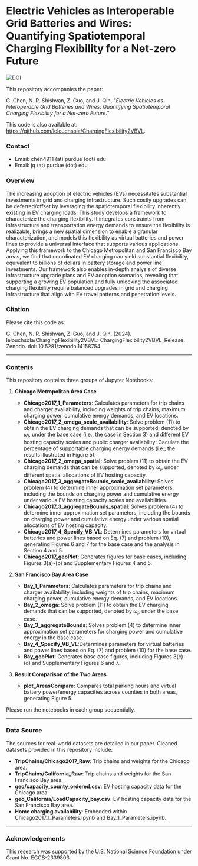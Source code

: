 # Electric Vehicles as Interoperable Grid Batteries and Wires: Quantifying Spatiotemporal Charging Flexibility for a Net-zero Future

[![DOI](https://zenodo.org/badge/888169921.svg)](https://doi.org/10.5281/zenodo.14158753)

This repository accompanies the paper: 


G. Chen, N. R. Shishvan, Z. Guo, and J. Qin, *"Electric Vehicles as Interoperable Grid Batteries and Wires: Quantifying Spatiotemporal Charging Flexibility for a Net-zero Future."*


This code is also available at: https://github.com/lelouchsola/ChargingFlexibility2VBVL.

### Contact
- Email: chen4911 (at) purdue (dot) edu
- Email: jq (at) purdue (dot) edu

### Overview

The increasing adoption of electric vehicles (EVs) necessitates substantial investments in grid and charging infrastructure. Such costly upgrades can be deferred/offset by leveraging the spatiotemporal flexibility inherently existing in EV charging loads. This study develops a framework to characterize the charging flexibility. It integrates constraints from infrastructure and transportation energy demands to ensure the flexibility is realizable, brings a new spatial dimension to enable a granular characterization, and models this flexibility as virtual batteries and power lines to provide a universal interface that supports various applications. Applying this framework to the Chicago Metropolitan and San Francisco Bay areas, we find that coordinated EV charging can yield substantial flexibility, equivalent to billions of dollars in battery storage and power line investments. Our framework also enables in-depth analysis of diverse infrastructure upgrade plans and EV adoption scenarios, revealing that supporting a growing EV population and fully unlocking the associated charging flexibility require balanced upgrades in grid and charging infrastructure that align with EV travel patterns and penetration levels.

### Citation

Please cite this code as:

G. Chen, N. R. Shishvan, Z. Guo, and J. Qin. (2024). lelouchsola/ChargingFlexibility2VBVL: ChargingFlexibility2VBVL_Release. Zenodo. doi: 10.5281/zenodo.14158754

---

### Contents

This repository contains three groups of Jupyter Notebooks:

1. **Chicago Metropolitan Area Case**
   - **Chicago2017_1_Parameters**: Calculates parameters for trip chains and charger availability, including weights of trip chains, maximum charging power, cumulative energy demands, and EV locations.
   - **Chicago2017_2_omega_scale_availability**: Solve problem (11) to obtain the EV charging demands that can be supported, denoted by $\omega_j$, under the base case (i.e., the case in Section 3) and different EV hosting capacity scales and public charger availability; Caculate the percentage of supportable charging energy demands (i.e., the results illustrated in Figure 5). 
   - **Chicago2017_2_omega_spatial**: Solve problem (11) to obtain the EV charging demands that can be supported, denoted by $\omega_j$, under different spatial allocations of EV hosting capacity.
   - **Chicago2017_3_aggregateBounds_scale_availability**: Solves problem (4) to determine inner approximation set parameters, including the bounds on charging power and cumulative energy under various EV hosting capacity scales and availabilities.
   - **Chicago2017_3_aggregateBounds_spatial**: Solves problem (4) to determine inner approximation set parameters, including the bounds on charging power and cumulative energy under various spatial allocations of EV hosting capacity.
   - **Chicago2017_4_Specify_VB_VL**: Determines parameters for virtual batteries and power lines based on Eq. (7) and problem (10), generating Figures 6 and 7 for the base case and the analysis in Section 4 and 5.
   - **Chicago2017_geoPlot**: Generates figures for base cases, including Figures 3(a)-(b) and Supplementary Figures 4 and 5.

2. **San Francisco Bay Area Case**
   - **Bay_1_Parameters**: Calculates parameters for trip chains and charger availability, including weights of trip chains, maximum charging power, cumulative energy demands, and EV locations.
   - **Bay_2_omega**: Solve problem (11) to obtain the EV charging demands that can be supported, denoted by $\omega_j$, under the base case.
   - **Bay_3_aggregateBounds**: Solves problem (4) to determine inner approximation set parameters for charging power and cumulative energy in the base case.
   - **Bay_4_Specify_VB_VL**:Determines parameters for virtual batteries and power lines based on Eq. (7) and problem (10) for the base case. 
   - **Bay_geoPlot**: Generates base case figures, including Figures 3(c)-(d) and Supplementary Figures 6 and 7.

3. **Result Comparison of the Two Areas**
   - **plot_AreasCompare**: Compares total parking hours and virtual battery power/energy capacities across counties in both areas, generating Figure 5.

Please run the notebooks in each group sequentially.

---

### Data Source

The sources for real-world datasets are detailed in our paper. Cleaned datasets provided in this repository include:
- **TripChains/Chicago2017_Raw**: Trip chains and weights for the Chicago area.
- **TripChains/California_Raw**: Trip chains and weights for the San Francisco Bay area.
- **geo/capacity_county_ordered.csv**: EV hosting capacity data for the Chicago area.
- **geo_California/LoadCapacity_bay.csv**: EV hosting capacity data for the San Francisco Bay area.
- **Home charging availability**: Embedded within Chicago2017_1_Parameters.ipynb and Bay_1_Parameters.ipynb.

---

### Acknowledgements

This research was supported by the U.S. National Science Foundation under Grant No. ECCS-2339803.
